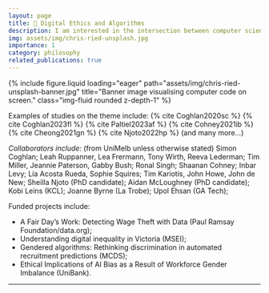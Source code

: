 ```yaml
---
layout: page
title: 🚦 Digital Ethics and Algorithms
description: I am interested in the intersection between computer science and philosophy - in particular how basic building blocks (of algorithms and programming languages) - have an impact on the human usage of systems, and their wider societal impact (for better or for worse).
img: assets/img/chris-ried-unsplash.jpg
importance: 1
category: philosophy
related_publications: true
---
```



<div class="row">
    <div class="col-sm mt-3 mt-md-0">
        {% include figure.liquid loading="eager" path="assets/img/chris-ried-unsplash-banner.jpg" title="Banner image visualising computer code on screen." class="img-fluid rounded z-depth-1" %}
    </div>
</div>

Examples of studies on the theme include: {% cite Coghlan2020sc %} {% cite Coghlan2023fl %} {% cite Paltiel2023af %} {% cite Cohney2021ib %} {% cite Cheong2021gn %} {% cite Njoto2022hp %} (and many more...)

*Collaborators include:* (from UniMelb unless otherwise stated) Simon Coghlan; Leah Ruppanner, Lea Frermann, Tony Wirth, Reeva Lederman; Tim Miller, Jeannie Paterson, Gabby Bush; Ronal Singh; Shaanan Cohney; Inbar Levy; Lía Acosta Rueda, Sophie Squires; Tim Kariotis, John Howe, John de New; Sheilla Njoto (PhD candidate); Aidan McLoughney (PhD candidate); 
Kobi Leins (KCL); Joanne Byrne (La Trobe); Upol Ehsan (GA Tech); 



Funded projects include: 
* A Fair Day’s Work: Detecting Wage Theft with Data (Paul Ramsay Foundation/data.org);
* Understanding digital inequality in Victoria (MSEI);
* Gendered algorithms: Rethinking discrimination in automated recruitment predictions (MCDS); 
* Ethical Implications of AI Bias as a Result of Workforce Gender Imbalance (UniBank).

---
